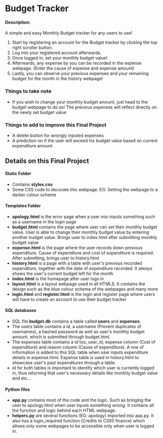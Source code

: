 # Budget Tracker

#### Description:
A simple and easy Monthly Budget tracker for any users to use!

1) Start by registering an account for the Budget tracker by clicking the top right scroller button.
2) Log into your registered account afterwards.
3) Once logged in, set your monthly budget value!
4) Afterwards, any expense by you can be recorded in the expense webpage. (Enter the cause of expense and expense amount)
5) Lastly, you can observe your previous expenses and your remaining budget for the month in the history webpage!

### Things to take note
- If you wish to change your monthly budget amount, just head to the budget webpage to do so! The previous expenses will reflect directly on the newly set budget value

### Things to add to improve this Final Project
- A delete button for wrongly inputed expenses
- A prediction on if the user will exceed his budget value based on current expenditure amount


## Details on this Final Project

#### Static Folder
- Contains **styles.css**
- Some CSS code to decorate this webpage. EG: Setting the webpage to a darker colour scheme

#### Templates Folder
- **apology.html** is the error page when a user mis-inputs something such as a username in the login page
- **budget.html** contains the page where user can set their monthly budget value. User is able to change their monthly budget value by entering another budget value. Brings user to index.html after submitting monthly budget value
- **expense.html** is the page where the user records down previous expenditure. Cause of expenditure and cost of expenditure is required. After submitting, brings user to history.html
- **history.html** is a page with a table with user's previous recorded expenditure, together with the date of expenditure recorded. It always shows the user's current budget left for the month
- **index.html** is the homepage after user logs in
- **layout.html** is a layout webpage used in all HTMLS. It contains the design such as the blue colour scheme of the webpages and many more
- **login.html** and **register.html** is the login and register page where users will have to create an account to use their budget tracker

#### SQL databases
- SQL file **budget.db** contains a table called **users** and **expenses**.
- The users table contains a id, a username (Prevent duplicates of usernames), a hashed password as well as user's monthly budget amount, which is submitted through budget.html.
- The expenses table contains a id too, user_id, expense column (Cost of expenditure) and reason column (Cause of expenditure). A row of information is added to this SQL table when user inputs expenditure details in expense.html. Expense table is used in history.html to showcase user's past expenditures through a table.
- id for both tables is important to identify which user is currently logged in, thus returning that user's necessary details like monthly budget value and etc...

#### Python files
- **app.py** contains most of the code and the logic. Such as bringing the user to apology.html when user inputs something wrong. It contains all the function and logic behind each HTML webpage.
- **helpers.py** are several functions (EG: apology) imported into app.py. It also has a login_required function (Credits to CS50 finance) which allows only some webpages to be accessible only when user is logged in.
